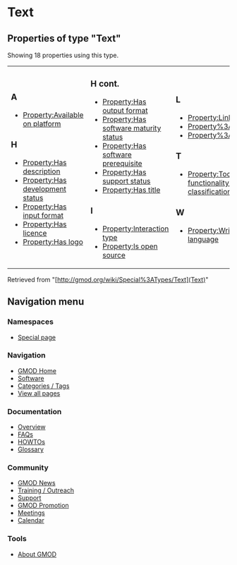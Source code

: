 



<span id="top"></span>




# <span dir="auto">Text</span>






<span id="SMWResults"></span>



## Properties of type "Text"

Showing 18 properties using this type.

<table width="100%">
<colgroup>
<col style="width: 33%" />
<col style="width: 33%" />
<col style="width: 33%" />
</colgroup>
<tbody>
<tr class="odd" data-valign="top">
<td><h3 id="a">A</h3>
<ul>
<li><a href="../Property%3AAvailable_on_platform"
title="Property:Available on platform">Property:Available on
platform</a></li>
</ul>
<h3 id="h">H</h3>
<ul>
<li><a href="../Property%3AHas_description"
title="Property:Has description">Property:Has description</a></li>
<li><a href="../Property%3AHas_development_status"
title="Property:Has development status">Property:Has development
status</a></li>
<li><a href="../Property%3AHas_input_format"
title="Property:Has input format">Property:Has input format</a></li>
<li><a href="../Property%3AHas_licence"
title="Property:Has licence">Property:Has licence</a></li>
<li><a href="../Property%3AHas_logo"
title="Property:Has logo">Property:Has logo</a></li>
</ul></td>
<td><h3 id="h-cont.">H cont.</h3>
<ul>
<li><a href="../Property%3AHas_output_format"
title="Property:Has output format">Property:Has output format</a></li>
<li><a href="../Property%3AHas_software_maturity_status"
title="Property:Has software maturity status">Property:Has software
maturity status</a></li>
<li><a href="../Property%3AHas_software_prerequisite"
title="Property:Has software prerequisite">Property:Has software
prerequisite</a></li>
<li><a href="../Property%3AHas_support_status"
title="Property:Has support status">Property:Has support status</a></li>
<li><a href="../Property%3AHas_title"
title="Property:Has title">Property:Has title</a></li>
</ul>
<h3 id="i">I</h3>
<ul>
<li><a href="../Property%3AInteraction_type"
title="Property:Interaction type">Property:Interaction type</a></li>
<li><a href="../Property%3AIs_open_source"
title="Property:Is open source">Property:Is open source</a></li>
</ul></td>
<td><h3 id="l">L</h3>
<ul>
<li><a href="../Property%3ALink_type"
title="Property:Link type">Property:Link type</a></li>
<li><a href="../Property%3ALinktitle"
title="Property%3ALinktitle">Property%3ALinktitle</a></li>
<li><a href="../Property%3ALinktype"
title="Property%3ALinktype">Property%3ALinktype</a></li>
</ul>
<h3 id="t">T</h3>
<ul>
<li><a href="../Property%3ATool_functionality_or_classification"
title="Property:Tool functionality or classification">Property:Tool
functionality or classification</a></li>
</ul>
<h3 id="w">W</h3>
<ul>
<li><a href="../Property%3AWritten_in_language"
title="Property:Written in language">Property:Written in
language</a></li>
</ul></td>
</tr>
</tbody>
</table>




Retrieved from "[http://gmod.org/wiki/Special%3ATypes/Text](Text)"





## Navigation menu



### Namespaces

- <span id="ca-nstab-special">[Special
  page](Text "This is a special page, you cannot edit the page itself")</span>


### 




<a href="../Main_Page"
style="background-image: url(../../images/GMOD-cogs.png);"
title="Visit the main page"></a>


### Navigation



- <span id="n-GMOD-Home">[GMOD Home](../Main_Page)</span>
- <span id="n-Software">[Software](../GMOD_Components)</span>
- <span id="n-Categories-.2F-Tags">[Categories /
  Tags](../Categories)</span>
- <span id="n-View-all-pages">[View all
  pages](../Special:AllPages)</span>




### Documentation



- <span id="n-Overview">[Overview](../Overview)</span>
- <span id="n-FAQs">[FAQs](../Category%3AFAQ)</span>
- <span id="n-HOWTOs">[HOWTOs](../Category%3AHOWTO)</span>
- <span id="n-Glossary">[Glossary](../Glossary)</span>




### Community



- <span id="n-GMOD-News">[GMOD News](../GMOD_News)</span>
- <span id="n-Training-.2F-Outreach">[Training /
  Outreach](../Training_and_Outreach)</span>
- <span id="n-Support">[Support](../Support)</span>
- <span id="n-GMOD-Promotion">[GMOD Promotion](../GMOD_Promotion)</span>
- <span id="n-Meetings">[Meetings](../Meetings)</span>
- <span id="n-Calendar">[Calendar](../Calendar)</span>




### Tools






- <span id="footer-places-about">[About
  GMOD](../GMOD%3AAbout "GMOD%3AAbout")</span>

<!-- -->




